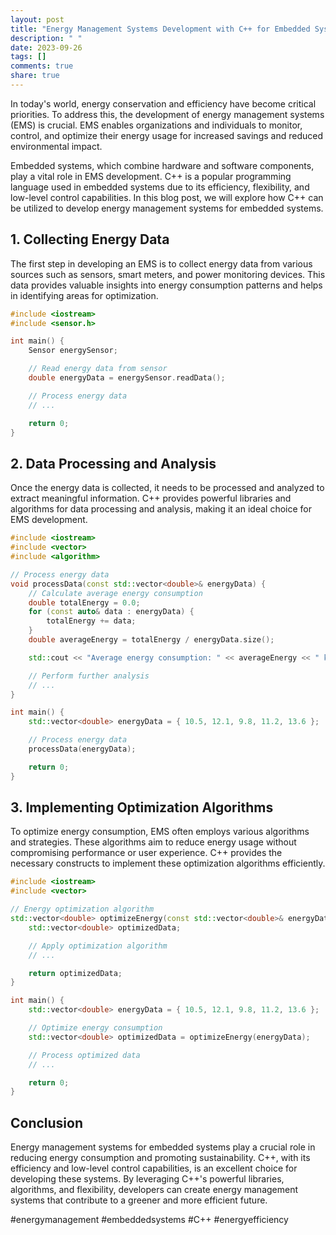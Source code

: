 ```yaml
---
layout: post
title: "Energy Management Systems Development with C++ for Embedded Systems"
description: " "
date: 2023-09-26
tags: []
comments: true
share: true
---
```


In today's world, energy conservation and efficiency have become critical priorities. To address this, the development of energy management systems (EMS) is crucial. EMS enables organizations and individuals to monitor, control, and optimize their energy usage for increased savings and reduced environmental impact.

Embedded systems, which combine hardware and software components, play a vital role in EMS development. C++ is a popular programming language used in embedded systems due to its efficiency, flexibility, and low-level control capabilities. In this blog post, we will explore how C++ can be utilized to develop energy management systems for embedded systems.

## 1. Collecting Energy Data
The first step in developing an EMS is to collect energy data from various sources such as sensors, smart meters, and power monitoring devices. This data provides valuable insights into energy consumption patterns and helps in identifying areas for optimization.

```cpp
#include <iostream>
#include <sensor.h>

int main() {
    Sensor energySensor;

    // Read energy data from sensor
    double energyData = energySensor.readData();

    // Process energy data
    // ...

    return 0;
}
```

## 2. Data Processing and Analysis
Once the energy data is collected, it needs to be processed and analyzed to extract meaningful information. C++ provides powerful libraries and algorithms for data processing and analysis, making it an ideal choice for EMS development.

```cpp
#include <iostream>
#include <vector>
#include <algorithm>

// Process energy data
void processData(const std::vector<double>& energyData) {
    // Calculate average energy consumption
    double totalEnergy = 0.0;
    for (const auto& data : energyData) {
        totalEnergy += data;
    }
    double averageEnergy = totalEnergy / energyData.size();

    std::cout << "Average energy consumption: " << averageEnergy << " kWh" << std::endl;

    // Perform further analysis
    // ...
}

int main() {
    std::vector<double> energyData = { 10.5, 12.1, 9.8, 11.2, 13.6 };

    // Process energy data
    processData(energyData);

    return 0;
}
```

## 3. Implementing Optimization Algorithms
To optimize energy consumption, EMS often employs various algorithms and strategies. These algorithms aim to reduce energy usage without compromising performance or user experience. C++ provides the necessary constructs to implement these optimization algorithms efficiently.

```cpp
#include <iostream>
#include <vector>

// Energy optimization algorithm
std::vector<double> optimizeEnergy(const std::vector<double>& energyData) {
    std::vector<double> optimizedData;

    // Apply optimization algorithm
    // ...

    return optimizedData;
}

int main() {
    std::vector<double> energyData = { 10.5, 12.1, 9.8, 11.2, 13.6 };

    // Optimize energy consumption
    std::vector<double> optimizedData = optimizeEnergy(energyData);

    // Process optimized data
    // ...

    return 0;
}
```

## Conclusion
Energy management systems for embedded systems play a crucial role in reducing energy consumption and promoting sustainability. C++, with its efficiency and low-level control capabilities, is an excellent choice for developing these systems. By leveraging C++'s powerful libraries, algorithms, and flexibility, developers can create energy management systems that contribute to a greener and more efficient future.

#energymanagement #embeddedsystems #C++ #energyefficiency